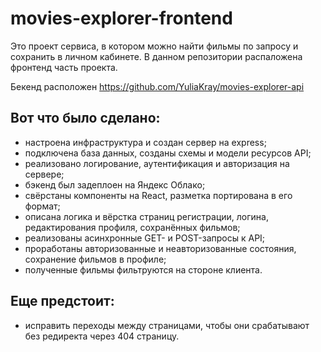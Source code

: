 # movies-explorer-frontend

Это проект сервиса, в котором можно найти фильмы по запросу и сохранить в личном кабинете. 
В данном репозитории распаложена фронтенд часть проекта.

Бекенд расположен https://github.com/YuliaKray/movies-explorer-api

## Вот что было сделано:
- настроена инфраструктура и создан сервер на express;
- подключена база данных, созданы схемы и модели ресурсов API;
- реализовано логирование, аутентификация и авторизация на сервере;
- бэкенд был задеплоен на Яндекс Облако;
- свёрстаны компоненты на React, разметка портирована в его формат;
- описана логика и вёрстка страниц регистрации, логина, редактирования профиля, сохранённых фильмов;
- реализованы асинхронные GET- и POST-запросы к API;
- проработаны авторизованные и неавторизованные состояния, сохранение фильмов в профиле;
- полученные фильмы фильтруются на стороне клиента.

## Еще предстоит:
- исправить переходы между страницами, чтобы они срабатывают без редиректа через 404 страницу.
